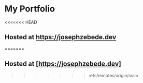# My Portfolio
<<<<<<< HEAD
## Hosted at https://josephzebede.dev
=======
## Hosted at [https://josephzebede.dev]
>>>>>>> refs/remotes/origin/main
